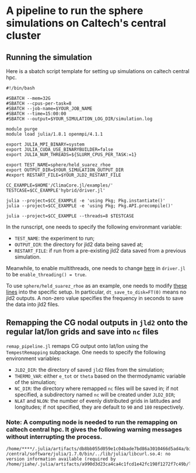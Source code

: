 # A pipeline to run the sphere simulations on Caltech's central cluster

## Running the simulation

Here is a sbatch script template for setting up simulations on caltech central hpc.
```
#!/bin/bash

#SBATCH --mem=32G
#SBATCH --cpus-per-task=8
#SBATCH --job-name=$YOUR_JOB_NAME
#SBATCH --time=15:00:00
#SBATCH --output=$YOUR_SIMULATION_LOG_DIR/simulation.log

module purge
module load julia/1.8.1 openmpi/4.1.1

export JULIA_MPI_BINARY=system
export JULIA_CUDA_USE_BINARYBUILDER=false
export JULIA_NUM_THREADS=${SLURM_CPUS_PER_TASK:=1}

export TEST_NAME=sphere/held_suarez_rhoe
export OUTPUT_DIR=$YOUR_SIMULATION_OUTPUT_DIR
#export RESTART_FILE=$YOUR_JLD2_RESTART_FILE

CC_EXAMPLE=$HOME'/ClimaCore.jl/examples/'
TESTCASE=$CC_EXAMPLE'hybrid/driver.jl'

julia --project=$CC_EXAMPLE -e 'using Pkg; Pkg.instantiate()'
julia --project=$CC_EXAMPLE -e 'using Pkg; Pkg.API.precompile()'

julia --project=$CC_EXAMPLE --threads=8 $TESTCASE

```
In the runscript, one needs to specify the following environmant variable:
* `TEST_NAME`: the experiment to run;
* `OUTPUT_DIR`: the directory for jld2 data being saved at;
* `RESTART_FILE`: if run from a pre-existing jld2 data saved from a previous simulation.

Meanwhile, to enable multithreads, one needs to change [here](https://github.com/CliMA/ClimaCore.jl/blob/main/examples/hybrid/driver.jl#L51) in `driver.jl` to be `enable_threading() = true`.

To use `sphere/held_suarez_rhoe` as an example, one needs to modify [these lines](https://github.com/CliMA/ClimaCore.jl/blob/main/examples/hybrid/sphere/held_suarez_rhoe.jl#L6-L16) into the specific setup. In particular, `dt_save_to_disk=FT(0)` means no jld2 outputs. A non-zero value specifies the frequency in seconds to save the data into jld2 files.


## Remapping the CG nodal outputs in `jld2` onto the regular lat/lon grids and save into `nc` files

`remap_pipeline.jl` remaps CG output onto lat/lon using the `TempestRemapping` subpackage. One needs to specify the following environment variables:
* `JLD2_DIR`: the directory of saved `jld2` files from the simulation;
* `THERMO_VAR`: either `e_tot` or `theta` based on the thermodynamic variable of the simulation;
* `NC_DIR`: the directory where remapped `nc` files will be saved in; if not specified, a subdirectory named `nc` will be created under `JLD2_DIR`;
* `NLAT` and `NLON`: the number of evenly distributed grids in latitudes and longitudes; if not specified, they are default to `90` and `180` respectively.

### Note: A computing node is needed to run the remapping on caltech central hpc. It gives the following warning messages without interrupting the process.
```
/home/****/.julia/artifacts/db8bb055d059e1c04bade7bd86a3010466d5ad4a/bin/ApplyOfflineMap: /central/software/julia/1.7.0/bin/../lib/julia/libcurl.so.4: no version information available (required by /home/jiahe/.julia/artifacts/a990d3d23ca4ca4c1fcd1e42fc198f1272f7c49b/lib/libnetcdf.so.18)
```


